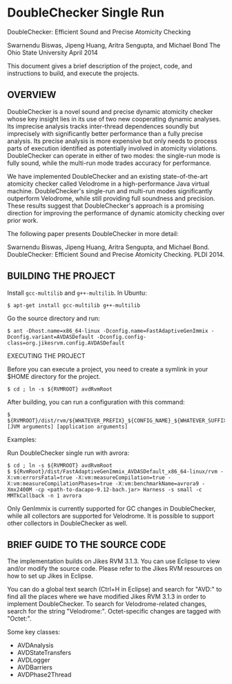 # DoubleChecker Single Run

DoubleChecker: Efficient Sound and Precise Atomicity Checking

Swarnendu Biswas, Jipeng Huang, Aritra Sengupta, and Michael Bond
The Ohio State University
April 2014

This document gives a brief description of the project, code, and instructions
to build, and execute the projects.

## OVERVIEW

DoubleChecker is a novel sound and precise dynamic atomicity checker whose key
insight lies in its use of two new cooperating dynamic analyses. Its imprecise
analysis tracks inter-thread dependences soundly but imprecisely with
significantly better performance than a fully precise analysis. Its precise
analysis is more expensive but only needs to process parts of execution
identified as potentially involved in atomicity violations. DoubleChecker can
operate in either of two modes: the single-run mode is fully sound, while the
multi-run mode trades accuracy for performance.

We have implemented DoubleChecker and an existing state-of-the-art atomicity
checker called Velodrome in a high-performance Java virtual machine.
DoubleChecker's single-run and multi-run modes significantly outperform
Velodrome, while still providing full soundness and precision. These results
suggest that DoubleChecker's approach is a promising direction for improving the
performance of dynamic atomicity checking over prior work.

The following paper presents DoubleChecker in more detail: 

Swarnendu Biswas, Jipeng Huang, Aritra Sengupta, and Michael
Bond. DoubleChecker: Efficient Sound and Precise Atomicity Checking. PLDI 2014.

## BUILDING THE PROJECT

Install `gcc-multilib` and `g++-multilib`. In Ubuntu:

    $ apt-get install gcc-multilib g++-multilib

Go the source directory and run:

    $ ant -Dhost.name=x86_64-linux -Dconfig.name=FastAdaptiveGenImmix -Dconfig.variant=AVDASDefault -Dconfig.config-class=org.jikesrvm.config.AVDASDefault

EXECUTING THE PROJECT

Before you can execute a project, you need to create a symlink in your $HOME
directory for the project.

    $ cd ; ln -s ${RVMROOT} avdRvmRoot

After building, you can run a configuration with this command:

    $ ${RVMROOT}/dist/rvm/${WHATEVER_PREFIX}_${CONFIG_NAME}_${WHATEVER_SUFFIX}/rvm [JVM arguments] [application arguments]

Examples:

Run DoubleChecker single run with avrora:

    $ cd ; ln -s ${RVMROOT} avdRvmRoot
    $ ${RvmRoot}/dist/FastAdaptiveGenImmix_AVDASDefault_x86_64-linux/rvm -X:vm:errorsFatal=true -X:vm:measureCompilation=true -X:vm:measureCompilationPhases=true -X:vm:benchmarkName=avrora9 -Xmx2400M -cp <path-to-dacapo-9.12-bach.jar> Harness -s small -c MMTkCallback -n 1 avrora

Only GenImmix is currently supported for GC changes in DoubleChecker, while all
collectors are supported for Velodrome. It is possible to support other
collectors in DoubleChecker as well.

## BRIEF GUIDE TO THE SOURCE CODE

The implementation builds on Jikes RVM 3.1.3. You can use Eclipse to view and/or
modify the source code. Please refer to the Jikes RVM resources on how to set up
Jikes in Eclipse.
 
You can do a global text search (Ctrl+H in Eclipse) and search for "AVD:" to
find all the places where we have modified Jikes RVM 3.1.3 in order to implement
DoubleChecker. To search for Velodrome-related changes, search for the string
"Velodrome:". Octet-specific changes are tagged with "Octet:".

Some key classes:

* AVDAnalysis
* AVDStateTransfers
* AVDLogger
* AVDBarriers
* AVDPhase2Thread
